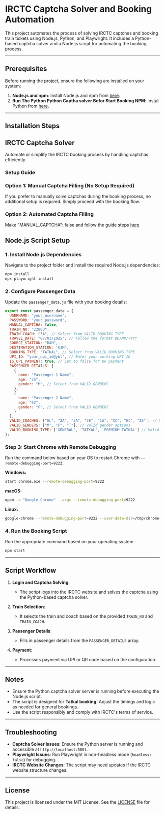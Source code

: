 # IRCTC Captcha Solver and Booking Automation

This project automates the process of solving IRCTC captchas and booking train tickets using Node.js, Python, and Playwright. It includes a Python-based captcha solver and a Node.js script for automating the booking process.

---

## Prerequisites

Before running the project, ensure the following are installed on your system:

1. **Node.js and npm**: Install Node.js and npm from [here](https://nodejs.org/).
2. **Run The Python Python Captha solver Befor Start Booking NPM**: Install Python from [here](https://github.com/susantkumarbhuyan/irctc-captcha-solver).

---

## Installation Steps

## IRCTC Captcha Solver

Automate or simplify the IRCTC booking process by handling captchas efficiently.

### Setup Guide

### Option 1: Manual Captcha Filling (No Setup Required)
If you prefer to manually solve captchas during the booking process, no additional setup is required. Simply proceed with the booking flow.

### Option 2: Automated Captcha Filling
Make  "MANUAL_CAPTCHA": false and follow the guide steps  [here](https://github.com/susantkumarbhuyan/irctc-captcha-solver)


## Node.js Script Setup

### 1. Install Node.js Dependencies
Navigate to the project folder and install the required Node.js dependencies:

```bash
npm install
npx playwright install
```

### 2. Configure Passenger Data
Update the `passenger_data.js` file with your booking details:

```javascript
export const passenger_data = {
  USERNAME: "your_username",
  PASSWORD: "your_password",
  MANUAL_CAPTCHA: false,
  TRAIN_NO: "22883",
  TRAIN_COACH: "3A", // Select from VALID_BOOKING_TYPE
  TRAVEL_DATE: "07/03/2025", // Follow the format DD/MM/YYYY
  SOURCE_STATION: "BAM",
  DESTINATION_STATION: "KJM",
  BOOKING_TYPE: "TATKAL", // Select from VALID_BOOKING_TYPE
  UPI_ID: "your_upi_id@ybl", // Enter your working UPI ID
  IS_UPI_PAYMENT: true, // Set to false for QR payment
  PASSENGER_DETAILS: [
    {
      name: "Passenger 1 Name",
      age: "26",
      gender: "M", // Select from VALID_GENDERS
    },
    {
      name: "Passenger 2 Name",
      age: "62",
      gender: "F", // Select from VALID_GENDERS
    }
  ],
  VALID_COACHES: ["SL", "2A", "3A", "3E", "1A", "CC", "EC", "2S"], // Valid coach types
  VALID_GENDERS: ["M", "F", "T"], // Valid gender options
  VALID_BOOKING_TYPE: ['GENERAL', 'TATKAL', 'PREMIUM TATKAL'] // Valid booking types
};
```

### Step 3: Start Chrome with Remote Debugging

Run the command below based on your OS to restart Chrome with `--remote-debugging-port=9222`.

**Windows:**
```bash
start chrome.exe --remote-debugging-port=9222
```
**macOS:**
```bash
open -a "Google Chrome" --args --remote-debugging-port=9222
```
**Linux:**
```bash
google-chrome --remote-debugging-port=9222 --user-data-dir=/tmp/chrome-irctc
```

### 4. Run the Booking Script
Run the appropriate command based on your operating system:

   ```bash
   npm start
   ```

---

## Script Workflow

1. **Login and Captcha Solving**:
   - The script logs into the IRCTC website and solves the captcha using the Python-based captcha solver.

2. **Train Selection**:
   - It selects the train and coach based on the provided `TRAIN_NO` and `TRAIN_COACH`.

3. **Passenger Details**:
   - Fills in passenger details from the `PASSENGER_DETAILS` array.

4. **Payment**:
   - Processes payment via UPI or QR code based on the configuration.

---

## Notes

- Ensure the Python captcha solver server is running before executing the Node.js script.
- The script is designed for **Tatkal booking**. Adjust the timings and logic as needed for general bookings.
- Use the script responsibly and comply with IRCTC's terms of service.

---

## Troubleshooting

- **Captcha Solver Issues**: Ensure the Python server is running and accessible at `http://localhost:5001`.
- **Playwright Issues**: Run Playwright in non-headless mode (`headless: false`) for debugging.
- **IRCTC Website Changes**: The script may need updates if the IRCTC website structure changes.

---

## License

This project is licensed under the MIT License. See the [LICENSE](LICENSE) file for details.

